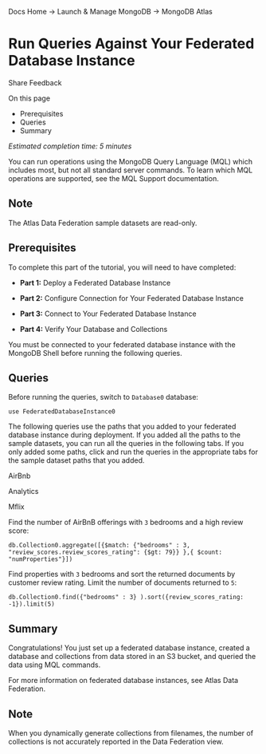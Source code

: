 Docs Home → Launch & Manage MongoDB → MongoDB Atlas

# Run Queries Against Your Federated Database Instance

Share Feedback

On this page

  * Prerequisites
  * Queries
  * Summary

 _Estimated completion time: 5 minutes_

You can run operations using the MongoDB Query Language (MQL) which includes
most, but not all standard server commands. To learn which MQL operations are
supported, see the MQL Support documentation.

## Note

The Atlas Data Federation sample datasets are read-only.

## Prerequisites

To complete this part of the tutorial, you will need to have completed:

  *  **Part 1:** Deploy a Federated Database Instance

  *  **Part 2:** Configure Connection for Your Federated Database Instance

  *  **Part 3:** Connect to Your Federated Database Instance

  *  **Part 4:** Verify Your Database and Collections

You must be connected to your federated database instance with the MongoDB
Shell before running the following queries.

## Queries

Before running the queries, switch to `Database0` database:

    
    
    use FederatedDatabaseInstance0  
      
  
The following queries use the paths that you added to your federated database
instance during deployment. If you added all the paths to the sample datasets,
you can run all the queries in the following tabs. If you only added some
paths, click and run the queries in the appropriate tabs for the sample
dataset paths that you added.

AirBnb

Analytics

Mflix

Find the number of AirBnB offerings with `3` bedrooms and a high review score:

    
    
    db.Collection0.aggregate([{$match: {"bedrooms" : 3, "review_scores.review_scores_rating": {$gt: 79}} },{ $count: "numProperties"}])  
      
  
Find properties with `3` bedrooms and sort the returned documents by customer
review rating. Limit the number of documents returned to `5`:

    
    
    db.Collection0.find({"bedrooms" : 3} ).sort({review_scores_rating: -1}).limit(5)  
      
  
## Summary

Congratulations! You just set up a federated database instance, created a
database and collections from data stored in an S3 bucket, and queried the
data using MQL commands.

For more information on federated database instances, see Atlas Data
Federation.

## Note

When you dynamically generate collections from filenames, the number of
collections is not accurately reported in the Data Federation view.

